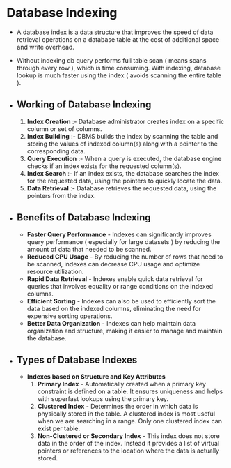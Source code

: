 # Database Indexing
- A database index is a data structure that improves the speed of data retrieval operations on a database table at the cost of additional space and write overhead.
- Without indexing db query performs full table scan ( means scans through every row ), which is time consuming. With indexing, database lookup is much faster using the index ( avoids scanning the entire table ).
- ## Working of Database Indexing
	1. **Index Creation** :- Database administrator creates index on a specific column or set of columns.
	2. **Index Building** :- DBMS builds the index by scanning the table and storing the values of indexed column(s) along with a pointer to the corresponding data.
	3. **Query Execution** :- When a query is executed, the database engine checks if an index exists for the requested column(s).
	4. **Index Search** :- If an index exists, the database searches the index for the requested data, using the pointers to quickly locate the data.
	5. **Data Retrieval** :- Database retrieves the requested data, using the pointers from the index.

- ## Benefits of Database Indexing
	- **Faster Query Performance** - Indexes can significantly improves query performance ( especially for large datasets ) by reducing the amount of data that needed to be scanned.
	- **Reduced CPU Usage** - By reducing the number of rows that need to be scanned, indexes can decrease CPU usage and optimize resource utilization.
	- **Rapid Data Retrieval** - Indexes enable quick data retrieval for queries that involves equality or range conditions on the indexed columns.
	- **Efficient Sorting** - Indexes can also be used to efficiently sort the data based on the indexed columns, eliminating the need for expensive sorting operations.
	- **Better Data Organization** - Indexes can help maintain data organization and structure, making it easier to manage and maintain the database.

- ## Types of Database Indexes
	- **Indexes based on Structure and Key Attributes**
		1. **Primary Index** - Automatically created when a primary key constraint is defined on a table. It ensures uniqueness and helps with superfast lookups using the primary key.
		2. **Clustered Index** - Determines the order in which data is physically stored in the table. A clustered index is most useful when we aer searching in a range. Only one clustered index can exist per table.
		3. **Non-Clustered or Secondary Index** - This index does not store data in the order of the index. Instead it provides a list of virtual pointers or references to the location where the data is actually stored.
